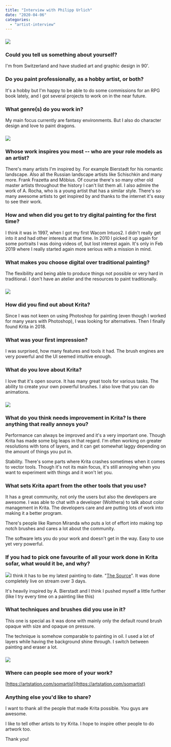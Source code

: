 ```yaml
---
title: "Interview with Philipp Urlich"
date: "2020-04-06"
categories: 
  - "artist-interview"
---
```


### ![](images/lunchtime-at-the-caves-800.jpg)

### Could you tell us something about yourself?

I'm from Switzerland and have studied art and graphic design in 90'.

### Do you paint professionally, as a hobby artist, or both?

It's a hobby but I'm happy to be able to do some commissions for an RPG book lately, and I got several projects to work on in the near future.

### What genre(s) do you work in?

My main focus currently are fantasy environments. But I also do character design and love to paint dragons.

### ![](images/old-man-and-the-dragon-800.jpg)

### Whose work inspires you most -- who are your role models as an artist?

There's many artists I'm inspired by. For example Bierstadt for his romantic landscape. Also all the Russian landscape artists like Schischkin and many more. Frank Frazetta and Möbius. Of course there's so many other old master artists throughout the history I can't list them all. I also admire the work of A. Rocha, who is a young artist that has a similar style. There's so many awesome artists to get inspired by and thanks to the internet it's easy to see their work.

### How and when did you get to try digital painting for the first time?

I think it was in 1997, when I got my first Wacom Intuos2. I didn't really get into it and had other interests at that time. In 2010 I picked it up again for some portraits I was doing videos of, but lost interest again. It's only in Feb 2019 where I really started again more serious with a mission in mind.

### What makes you choose digital over traditional painting?

The flexibility and being able to produce things not possible or very hard in traditional. I don't have an atelier and the resources to paint traditionally.

### ![](images/the-cataclysm-800.jpg)

### How did you find out about Krita?

Since I was not keen on using Photoshop for painting (even though I worked for many years with Photoshop), I was looking for alternatives. Then I finally found Krita in 2018.

### What was your first impression?

I was surprised, how many features and tools it had. The brush engines are very powerful and the UI seemed intuitive enough.

### What do you love about Krita?

I love that it's open source. It has many great tools for various tasks. The ability to create your own powerful brushes. I also love that you can do animations.

### ![](images/rugged-domain-800.jpg)

### What do you think needs improvement in Krita? Is there anything that really annoys you?

Performance can always be improved and it's a very important one. Though Krita has made some big leaps in that regard. I'm often working on greater resolutions with tons of layers, and it can get somewhat laggy depending on the amount of things you put in.

Stability. There's some parts where Krita crashes sometimes when it comes to vector tools. Though it's not its main focus, it's still annoying when you want to experiment with things and it won't let you.

### What sets Krita apart from the other tools that you use?

It has a great community, not only the users but also the developers are awesome. I was able to chat with a developer (Wolthera) to talk about color management in Krita. The developers care and are putting lots of work into making it a better program.

There's people like Ramon Miranda who puts a lot of effort into making top notch brushes and cares a lot about the community.

The software lets you do your work and doesn't get in the way. Easy to use yet very powerful.

### If you had to pick one favourite of all your work done in Krita sofar, what would it be, and why?

![](images/the-source-800.jpg)I think it has to be my latest painting to date. "[The Source](https://www.artstation.com/artwork/oOLPoz)". It was done completely live on stream over 3 days.

It's heavily inspired by A. Bierstadt and I think I pushed myself a little further (like I try every time on a painting like this)

### What techniques and brushes did you use in it?

This one is special as it was done with mainly only the default round brush opaque with size and opaque on pressure.

The technique is somehow comparable to painting in oil. I used a lot of layers while having the background shine through. I switch between painting and eraser a lot.

### ![](images/mirath-800.jpg)

### Where can people see more of your work?

[https://artstation.com/somartist](https://artstation.com/somartist)

### Anything else you'd like to share?

I want to thank all the people that made Krita possible. You guys are awesome.

I like to tell other artists to try Krita. I hope to inspire other people to do artwork too.

Thank you!
